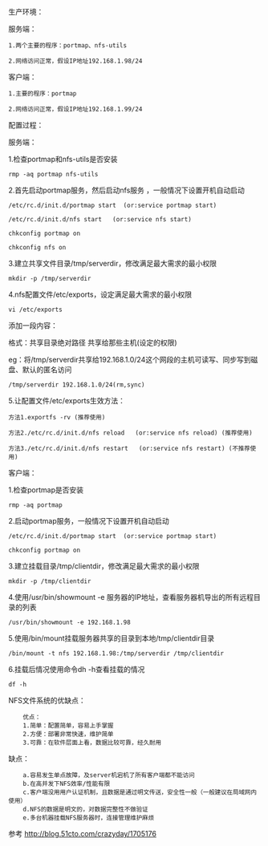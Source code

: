 
生产环境：

服务端：

	1.两个主要的程序：portmap、nfs-utils

	2.网络访问正常，假设IP地址192.168.1.98/24

客户端：

	1.主要的程序：portmap

	2.网络访问正常，假设IP地址192.168.1.99/24



配置过程：

服务端：

1.检查portmap和nfs-utils是否安装
```
rmp -aq portmap nfs-utils
```
2.首先启动portmap服务，然后启动nfs服务 ，一般情况下设置开机自动启动
```
/etc/rc.d/init.d/portmap start  (or:service portmap start)

/etc/rc.d/init.d/nfs start   (or:service nfs start)

chkconfig portmap on

chkconfig nfs on
```
3.建立共享文件目录/tmp/serverdir，修改满足最大需求的最小权限
```
mkdir -p /tmp/serverdir
```
4.nfs配置文件/etc/exports，设定满足最大需求的最小权限
```
vi /etc/exports
```
添加一段内容：

格式：共享目录绝对路径 共享给那些主机(设定的权限)

eg：将/tmp/serverdir共享给192.168.1.0/24这个网段的主机可读写、同步写到磁盘、默认的匿名访问
```
/tmp/serverdir 192.168.1.0/24(rm,sync)
```
5.让配置文件/etc/exports生效方法：
```
方法1.exportfs -rv (推荐使用)

方法2./etc/rc.d/init.d/nfs reload   (or:service nfs reload) (推荐使用)

方法3./etc/rc.d/init.d/nfs restart   (or:service nfs restart) (不推荐使用)

```

客户端：

1.检查portmap是否安装
```
rmp -aq portmap 
```
2.启动portmap服务，一般情况下设置开机自动启动
```
/etc/rc.d/init.d/portmap start  (or:service portmap start)

chkconfig portmap on
```
3.建立挂载目录/tmp/clientdir，修改满足最大需求的最小权限
```
mkdir -p /tmp/clientdir
```
4.使用/usr/bin/showmount -e 服务器的IP地址，查看服务器机导出的所有远程目录的列表
```
/usr/bin/showmount -e 192.168.1.98
```
5.使用/bin/mount挂载服务器共享的目录到本地/tmp/clientdir目录
```
/bin/mount -t nfs 192.168.1.98:/tmp/serverdir /tmp/clientdir
```
6.挂载后情况使用命令dh -h查看挂载的情况
```
df -h
```


NFS文件系统的优缺点：
```
	优点：
	1.简单：配置简单，容易上手掌握
	2.方便：部署非常快速，维护简单
	3.可靠：在软件层面上看，数据比较可靠，经久耐用
```
缺点：
```
	a.容易发生单点故障，及server机宕机了所有客户端都不能访问
	b.在高并发下NFS效率/性能有限
	c.客户端没用用户认证机制，且数据是通过明文传送，安全性一般（一般建议在局域网内使用）
	d.NFS的数据是明文的，对数据完整性不做验证
	e.多台机器挂载NFS服务器时，连接管理维护麻烦
```
 参考
http://blog.51cto.com/crazyday/1705176